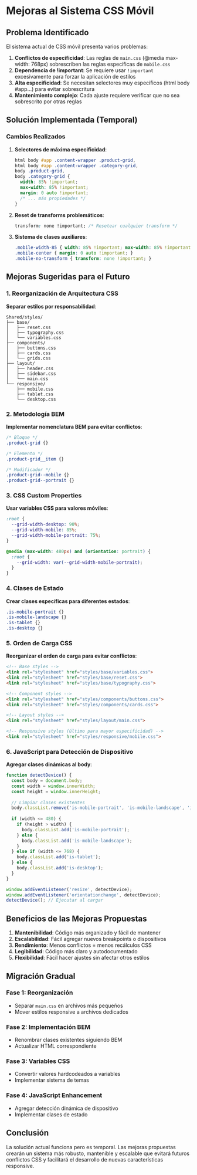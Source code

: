 # Mejoras al Sistema CSS Móvil

## Problema Identificado

El sistema actual de CSS móvil presenta varios problemas:

1. **Conflictos de especificidad**: Las reglas de `main.css` (@media max-width: 768px) sobrescriben las reglas específicas de `mobile.css`
2. **Dependencia de !important**: Se requiere usar `!important` excesivamente para forzar la aplicación de estilos
3. **Alta especificidad**: Se necesitan selectores muy específicos (html body #app...) para evitar sobrescritura
4. **Mantenimiento complejo**: Cada ajuste requiere verificar que no sea sobrescrito por otras reglas

## Solución Implementada (Temporal)

### Cambios Realizados

1. **Selectores de máxima especificidad**:
   ```css
   html body #app .content-wrapper .product-grid,
   html body #app .content-wrapper .category-grid,
   body .product-grid,
   body .category-grid {
     width: 85% !important;
     max-width: 85% !important;
     margin: 0 auto !important;
     /* ... más propiedades */
   }
   ```

2. **Reset de transforms problemáticos**:
   ```css
   transform: none !important; /* Resetear cualquier transform */
   ```

3. **Sistema de clases auxiliares**:
   ```css
   .mobile-width-85 { width: 85% !important; max-width: 85% !important; }
   .mobile-center { margin: 0 auto !important; }
   .mobile-no-transform { transform: none !important; }
   ```

## Mejoras Sugeridas para el Futuro

### 1. Reorganización de Arquitectura CSS

**Separar estilos por responsabilidad**:
```
Shared/styles/
├── base/
│   ├── reset.css
│   ├── typography.css
│   └── variables.css
├── components/
│   ├── buttons.css
│   ├── cards.css
│   └── grids.css
├── layout/
│   ├── header.css
│   ├── sidebar.css
│   └── main.css
└── responsive/
    ├── mobile.css
    ├── tablet.css
    └── desktop.css
```

### 2. Metodología BEM

**Implementar nomenclatura BEM para evitar conflictos**:
```css
/* Bloque */
.product-grid {}

/* Elemento */
.product-grid__item {}

/* Modificador */
.product-grid--mobile {}
.product-grid--portrait {}
```

### 3. CSS Custom Properties

**Usar variables CSS para valores móviles**:
```css
:root {
  --grid-width-desktop: 90%;
  --grid-width-mobile: 85%;
  --grid-width-mobile-portrait: 75%;
}

@media (max-width: 480px) and (orientation: portrait) {
  :root {
    --grid-width: var(--grid-width-mobile-portrait);
  }
}
```

### 4. Clases de Estado

**Crear clases específicas para diferentes estados**:
```css
.is-mobile-portrait {}
.is-mobile-landscape {}
.is-tablet {}
.is-desktop {}
```

### 5. Orden de Carga CSS

**Reorganizar el orden de carga para evitar conflictos**:
```html
<!-- Base styles -->
<link rel="stylesheet" href="styles/base/variables.css">
<link rel="stylesheet" href="styles/base/reset.css">
<link rel="stylesheet" href="styles/base/typography.css">

<!-- Component styles -->
<link rel="stylesheet" href="styles/components/buttons.css">
<link rel="stylesheet" href="styles/components/cards.css">

<!-- Layout styles -->
<link rel="stylesheet" href="styles/layout/main.css">

<!-- Responsive styles (último para mayor especificidad) -->
<link rel="stylesheet" href="styles/responsive/mobile.css">
```

### 6. JavaScript para Detección de Dispositivo

**Agregar clases dinámicas al body**:
```javascript
function detectDevice() {
  const body = document.body;
  const width = window.innerWidth;
  const height = window.innerHeight;
  
  // Limpiar clases existentes
  body.classList.remove('is-mobile-portrait', 'is-mobile-landscape', 'is-tablet', 'is-desktop');
  
  if (width <= 480) {
    if (height > width) {
      body.classList.add('is-mobile-portrait');
    } else {
      body.classList.add('is-mobile-landscape');
    }
  } else if (width <= 768) {
    body.classList.add('is-tablet');
  } else {
    body.classList.add('is-desktop');
  }
}

window.addEventListener('resize', detectDevice);
window.addEventListener('orientationchange', detectDevice);
detectDevice(); // Ejecutar al cargar
```

## Beneficios de las Mejoras Propuestas

1. **Mantenibilidad**: Código más organizado y fácil de mantener
2. **Escalabilidad**: Fácil agregar nuevos breakpoints o dispositivos
3. **Rendimiento**: Menos conflictos = menos recálculos CSS
4. **Legibilidad**: Código más claro y autodocumentado
5. **Flexibilidad**: Fácil hacer ajustes sin afectar otros estilos

## Migración Gradual

### Fase 1: Reorganización
- Separar `main.css` en archivos más pequeños
- Mover estilos responsive a archivos dedicados

### Fase 2: Implementación BEM
- Renombrar clases existentes siguiendo BEM
- Actualizar HTML correspondiente

### Fase 3: Variables CSS
- Convertir valores hardcodeados a variables
- Implementar sistema de temas

### Fase 4: JavaScript Enhancement
- Agregar detección dinámica de dispositivo
- Implementar clases de estado

## Conclusión

La solución actual funciona pero es temporal. Las mejoras propuestas crearán un sistema más robusto, mantenible y escalable que evitará futuros conflictos CSS y facilitará el desarrollo de nuevas características responsive.